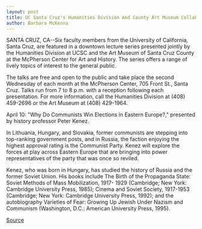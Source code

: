```yaml
---
layout: post
title: UC Santa Cruz's Humanities Division And County Art Museum Collaborate To Present Downtown Lecture Series
author: Barbara McKenna
---
```


SANTA CRUZ, CA--Six faculty members from the University of  California, Santa Cruz, are featured in a downtown lecture series  presented jointly by the Humanities Division at UCSC and the Art  Museum of Santa Cruz County at the McPherson Center for Art and  History. The series offers a range of lively topics of interest to the  general public.

The talks are free and open to the public and take place the  second Wednesday of each month at the McPherson Center, 705 Front  St., Santa Cruz. Talks run from 7 to 8 p.m. with a reception following  each presentation. For more information, call the Humanities  Division at (408) 459-2696 or the Art Museum at (408) 429-1964.

April 10: "Why Do Communists Win Elections in Eastern Europe?,"  presented by history professor Peter Kenez.

In Lithuania, Hungary, and Slovakia, former communists are  stepping into top-ranking government posts, and in Russia, the  faction enjoying the highest approval rating is the Communist Party.  Kenez will explore the forces at play across Eastern Europe that are  bringing into power representatives of the party that was once so  reviled.

Kenez, who was born in Hungary, has studied the history of  Russia and the former Soviet Union. His books include The Birth of  the Propaganda State: Soviet Methods of Mass Mobilization, 1917- 1929 (Cambridge; New York: Cambridge University Press, 1985);  Cinema and Soviet Society, 1917-1953 (Cambridge; New York:  Cambridge University Press, 1992); and the autobiography Varieties  of Fear: Growing Up Jewish Under Nazism and Communism  (Washington, D.C.: American University Press, 1995).

[Source](http://www1.ucsc.edu/news_events/press_releases/archive/95-96/03-96/032296-UCSC_Humanities_le.html "Permalink to 032296-UCSC_Humanities_le")
